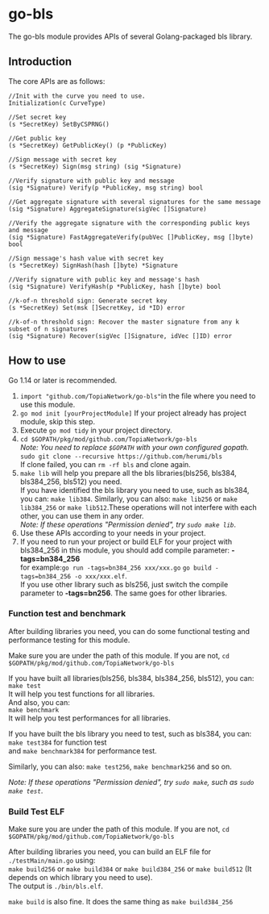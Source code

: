 # go-bls
The go-bls module provides APIs of several Golang-packaged bls library.  

## Introduction

The core APIs are as follows:
```
//Init with the curve you need to use.
Initialization(c CurveType)

//Set secret key
(s *SecretKey) SetByCSPRNG()

//Get public key
(s *SecretKey) GetPublicKey() (p *PublicKey)

//Sign message with secret key
(s *SecretKey) Sign(msg string) (sig *Signature)

//Verify signature with public key and message
(sig *Signature) Verify(p *PublicKey, msg string) bool

//Get aggregate signature with several signatures for the same message
(sig *Signature) AggregateSignature(sigVec []Signature)

//Verify the aggregate signature with the corresponding public keys and message
(sig *Signature) FastAggregateVerify(pubVec []PublicKey, msg []byte) bool

//Sign message's hash value with secret key
(s *SecretKey) SignHash(hash []byte) *Signature

//Verify signature with public key and message's hash
(sig *Signature) VerifyHash(p *PublicKey, hash []byte) bool

//k-of-n threshold sign: Generate secret key
(s *SecretKey) Set(msk []SecretKey, id *ID) error

//k-of-n threshold sign: Recover the master signature from any k subset of n signatures
(sig *Signature) Recover(sigVec []Signature, idVec []ID) error
```
## How to use

Go 1.14 or later is recommended.

1. `import "github.com/TopiaNetwork/go-bls"`in the file where you need to use this module.  
2. `go mod init [yourProjectModule]` If your project already has project module, skip this step.
3. Execute `go mod tidy` in your project directory.
4. `cd $GOPATH/pkg/mod/github.com/TopiaNetwork/go-bls`  
*Note: You need to replace `$GOPATH` with your own configured gopath.*  
`sudo git clone --recursive https://github.com/herumi/bls`  
If clone failed, you can `rm -rf bls` and clone again.
5. `make lib` will help you prepare all the bls libraries(bls256, bls384, bls384_256, bls512) you need.  
If you have identified the bls library you need to use, such as bls384, you can: `make lib384`.
Similarly, you can also: `make lib256` or `make lib384_256` or `make lib512`.These operations will not interfere with each other, you can use them in any order.  
*Note: If these operations "Permission denied", try `sudo make lib`*.
6. Use these APIs according to your needs in your project.  
7. If you need to run your project or build ELF for your project with bls384_256 in this module, you should add compile parameter: **-tags=bn384_256**  
for example:`go run -tags=bn384_256 xxx/xxx.go` `go build -tags=bn384_256 -o xxx/xxx.elf`.  
If you use other library such as bls256, just switch the compile parameter to **-tags=bn256**. The same goes for other libraries.

### Function test and benchmark
After building libraries you need, you can do some functional testing and performance testing for this module.

Make sure you are under the path of this module. If you are not, `cd $GOPATH/pkg/mod/github.com/TopiaNetwork/go-bls`  

If you have built all libraries(bls256, bls384, bls384_256, bls512), you can:  
`make test`  
It will help you test functions for all libraries.  
And also, you can:  
`make benchmark`  
It will help you test performances for all libraries.

If you have built the bls library you need to test, such as bls384, you can:  
`make test384` for function test  
and `make benchmark384` for performance test.

Similarly, you can also: `make test256`, `make benchmark256` and so on.

*Note: If these operations "Permission denied", try `sudo make`, such as `sudo make test`*.
### Build Test ELF

Make sure you are under the path of this module. If you are not, `cd $GOPATH/pkg/mod/github.com/TopiaNetwork/go-bls`  

After building libraries you need, you can build an ELF file for `./testMain/main.go` using:  
`make build256` or `make build384` or `make build384_256` or `make build512` (It depends on which library you need to use).  
The output is `./bin/bls.elf`.

`make build` is also fine. It does the same thing as `make build384_256`